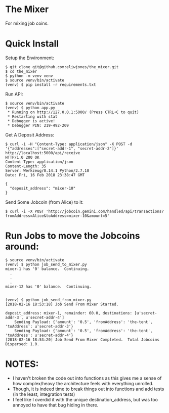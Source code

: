 The Mixer
=========
For mixing job coins.

Quick Install
=============
Setup the Environment:
```
$ git clone git@github.com:eliwjones/the_mixer.git
$ cd the_mixer
$ python -m venv venv
$ source venv/bin/activate
(venv) $ pip install -r requirements.txt
```

Run API:
```
$ source venv/bin/activate
(venv) $ python app.py
 * Running on http://127.0.0.1:5000/ (Press CTRL+C to quit)
 * Restarting with stat
 * Debugger is active!
 * Debugger PIN: 219-492-209
```

Get A Deposit Address:
```
$ curl -i -H "Content-Type: application/json" -X POST -d '{"addresses":["secret-addr-1", "secret-addr-2"]}' http://localhost:5000/api/receive
HTTP/1.0 200 OK
Content-Type: application/json
Content-Length: 35
Server: Werkzeug/0.14.1 Python/2.7.10
Date: Fri, 16 Feb 2018 23:38:47 GMT

{
  "deposit_address": "mixer-10"
}
```

Send Some Jobcoin (from Alice) to it:
```
$ curl -i -X POST 'http://jobcoin.gemini.com/handled/api/transactions?fromAddress=Alice&toAddress=mixer-10&amount=5'
```

Run Jobs to move the Jobcoins around:
=====================================
```
$ source venv/bin/activate
(venv) $ python job_send_to_mixer.py 
mixer-1 has '0' balance.  Continuing.
  .
  .
  .
mixer-12 has '0' balance.  Continuing.


(venv) $ python job_send_from_mixer.py 
[2018-02-16 18:53:18] Job Send From Mixer Started.

deposit_address: mixer-1, remainder: 60.0, destinations: [u'secret-addr-3', u'secret-addr-4']
	Sending Payload: {'amount': '0.5', 'fromAddress': 'the-tent', 'toAddress': u'secret-addr-3'}
	Sending Payload: {'amount': '0.5', 'fromAddress': 'the-tent', 'toAddress': u'secret-addr-4'}
[2018-02-16 18:53:20] Job Send From Mixer Completed.  Total Jobcoins Dispersed: 1.0.
```

NOTES:
======
* I haven't broken the code out into functions as this gives me a sense of how complex/heavy the architecture feels with everything unrolled.
* Though, it is indeed time to break things out into functions and add tests (in the least, integration tests)
* I feel like I overdid it with the unique destination_address, but was too annoyed to have that bug hiding in there.
